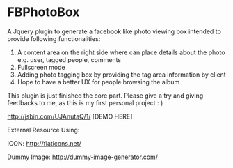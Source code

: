 FBPhotoBox
==========

A Jquery plugin to generate a facebook like photo viewing box intended to provide following functionalities:

1. A content area on the right side where can place details about the photo e.g. user, tagged people, comments
2. Fullscreen mode
3. Adding photo tagging box by providing the tag area information by client
4. Hope to have a better UX for people browsing the album

This plugin is just finished the core part.
Please give a try and giving feedbacks to me, as this is my first personal project : )

http://jsbin.com/UJAnutaQ/1/ [DEMO HERE]

External Resource Using:

ICON: http://flaticons.net/

Dummy Image: http://dummy-image-generator.com/
